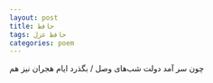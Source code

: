 ```yaml
---
layout: post
title: حافظ
tags: حافظ غزل
categories: poem
---
```


چون سر آمد دولت شب‌های وصل / بگذرد ایام هجران نیز هم
